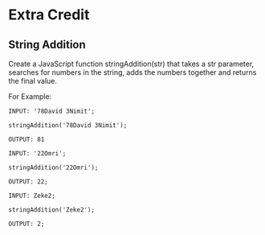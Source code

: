# Extra Credit

## String Addition

Create a JavaScript function stringAddition(str) that takes a str parameter, searches for numbers in the string, adds the numbers together and returns the final value. 

For Example:

```
INPUT: '78David 3Nimit';

stringAddition('78David 3Nimit');

OUTPUT: 81
```

```
INPUT: '22Omri';

stringAddition('22Omri');

OUTPUT: 22;
```

```
INPUT: Zeke2;

stringAddition('Zeke2');

OUTPUT: 2;
```